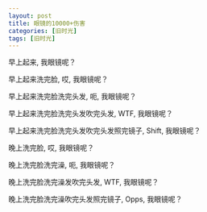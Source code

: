 ```yaml
---
layout: post
title: 眼镜的10000+伤害
categories: [旧时光]
tags: [旧时光]
---
```


早上起来, 我眼镜呢？

早上起来洗完脸, 哎, 我眼镜呢？

早上起来洗完脸洗完头发, 呃, 我眼镜呢？

早上起来洗完脸洗完头发吹完头发, WTF, 我眼镜呢？

早上起来洗完脸洗完头发吹完头发照完镜子, Shift, 我眼镜呢？



晚上洗完脸, 哎, 我眼镜呢？

晚上洗完脸洗完澡, 呃, 我眼镜呢？

晚上洗完脸洗完澡发吹完头发, WTF, 我眼镜呢？

晚上洗完脸洗完澡吹完头发照完镜子, Opps, 我眼镜呢？

